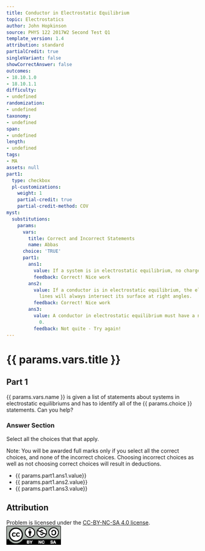 ```yaml
---
title: Conductor in Electrostatic Equilibrium
topic: Electrostatics
author: John Hopkinson
source: PHYS 122 2017W2 Second Test Q1
template_version: 1.4
attribution: standard
partialCredit: true
singleVariant: false
showCorrectAnswer: false
outcomes:
- 18.10.1.0
- 18.10.1.1
difficulty:
- undefined
randomization:
- undefined
taxonomy:
- undefined
span:
- undefined
length:
- undefined
tags:
- MA
assets: null
part1:
  type: checkbox
  pl-customizations:
    weight: 1
    partial-credit: true
    partial-credit-method: COV
myst:
  substitutions:
    params:
      vars:
        title: Correct and Incorrect Statements
        name: Abbas
      choice: 'TRUE'
      part1:
        ans1:
          value: If a system is in electrostatic equilibrium, no charge is moving.
          feedback: Correct! Nice work
        ans2:
          value: If a conductor is in electrostatic equilibrium, the electric field
            lines will always intersect its surface at right angles.
          feedback: Correct! Nice work
        ans3:
          value: A conductor in electrostatic equilibrium must have a net charge of
            0.
          feedback: Not quite - Try again!
---
```

# {{ params.vars.title }}

## Part 1

{{ params.vars.name }} is given a list of statements about systems in electrostatic equilibriums and has to identify all of the  {{ params.choice }} statements. Can you help?

### Answer Section

Select all the choices that that apply.

Note: You will be awarded full marks only if you select all the correct choices, and none of the incorrect choices. Choosing incorrect choices as well as not choosing correct choices will result in deductions.

- {{ params.part1.ans1.value}}
- {{ params.part1.ans2.value}}
- {{ params.part1.ans3.value}}

## Attribution

Problem is licensed under the [CC-BY-NC-SA 4.0 license](https://creativecommons.org/licenses/by-nc-sa/4.0/).<br> ![The Creative Commons 4.0 license requiring attribution-BY, non-commercial-NC, and share-alike-SA license.](https://raw.githubusercontent.com/firasm/bits/master/by-nc-sa.png)